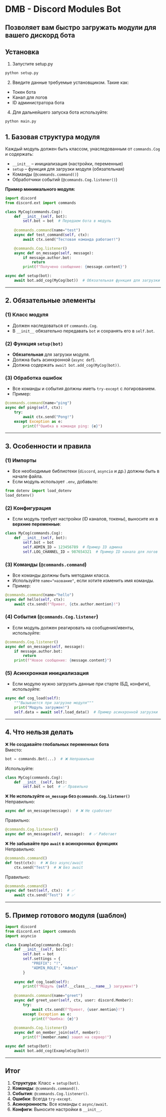# DMB - Discord Modules Bot
## Позволяет вам быстро загружать модули для вашего дискорд бота

## Установка
1. Запустите setup.py
```python
python setup.py
```
2. Введите данные требуемые установщиком. Такие как:
- Токен бота
- Канал для логов
- ID администратора бота
4. Для дальнейшего запуска бота используйте:
```python
python main.py
```

## **1. Базовая структура модуля**
Каждый модуль должен быть классом, унаследованным от `commands.Cog` и содержать:
- `__init__` – инициализация (настройки, переменные)
- `setup` – функция для загрузки модуля (обязательная)
- Команды (`@commands.command()`)
- Обработчики событий (`@commands.Cog.listener()`)

**Пример минимального модуля:**
```python
import discord
from discord.ext import commands

class MyCog(commands.Cog):
    def __init__(self, bot):
        self.bot = bot  # Передаем бота в модуль
    
    @commands.command(name="test")
    async def test_command(self, ctx):
        await ctx.send("Тестовая команда работает!")

    @commands.Cog.listener()
    async def on_message(self, message):
        if message.author.bot:
            return
        print(f"Получено сообщение: {message.content}")

async def setup(bot):
    await bot.add_cog(MyCog(bot))  # Обязательная функция для загрузки
```

---

## **2. Обязательные элементы**
### **(1) Класс модуля**
- Должен наследоваться от `commands.Cog`.
- В `__init__` обязательно передавать `bot` и сохранять его в `self.bot`.

### **(2) Функция `setup(bot)`**
- **Обязательная** для загрузки модуля.
- Должна быть асинхронной (`async def`).
- Должна содержать `await bot.add_cog(MyCog(bot))`.

### **(3) Обработка ошибок**
- Все команды и события должны иметь `try-except` с логированием.
- Пример:
```python
@commands.command(name="ping")
async def ping(self, ctx):
    try:
        await ctx.send("Pong!")
    except Exception as e:
        print(f"Ошибка в команде ping: {e}")
```

---

## **3. Особенности и правила**
### **(1) Импорты**
- Все необходимые библиотеки (`discord`, `asyncio` и др.) должны быть в начале файла.
- Если модуль использует `.env`, добавьте:
```python
from dotenv import load_dotenv
load_dotenv()
```

### **(2) Конфигурация**
- Если модуль требует настройки (ID каналов, токены), выносите их в **верхние переменные**:
```python
class MyCog(commands.Cog):
    def __init__(self, bot):
        self.bot = bot
        self.ADMIN_ID = 123456789  # Пример ID админа
        self.LOG_CHANNEL_ID = 987654321  # Пример ID канала для логов
```

### **(3) Команды (`@commands.command`)**
- Все команды должны быть методами класса.
- Используйте `name="название"`, если хотите изменить имя команды.
- Пример:
```python
@commands.command(name="hello")
async def hello(self, ctx):
    await ctx.send(f"Привет, {ctx.author.mention}!")
```

### **(4) События (`@commands.Cog.listener`)**
- Если модуль должен реагировать на сообщения/ивенты, используйте:
```python
@commands.Cog.listener()
async def on_message(self, message):
    if message.author.bot:
        return
    print(f"Новое сообщение: {message.content}")
```

### **(5) Асинхронная инициализация**
- Если модулю нужно загрузить данные при старте (БД, конфиги), используйте:
```python
async def cog_load(self):
    """Вызывается при загрузке модуля"""
    print("Модуль загружен!")
    self.data = await self.load_data()  # Пример асинхронной загрузки
```

---

## **4. Что нельзя делать**
❌ **Не создавайте глобальных переменных бота**  
Вместо:
```python
bot = commands.Bot(...)  # ❌ Неправильно
```
Используйте:
```python
class MyCog(commands.Cog):
    def __init__(self, bot):
        self.bot = bot  # ✅ Правильно
```

❌ **Не используйте `on_message` без `@commands.Cog.listener()`**  
Неправильно:
```python
async def on_message(message):  # ❌ Не сработает
```
Правильно:
```python
@commands.Cog.listener()
async def on_message(self, message):  # ✅ Работает
```

❌ **Не забывайте про `await` в асинхронных функциях**  
Неправильно:
```python
@commands.command()
def test(ctx):  # ❌ Без async/await
    ctx.send("Test")  # ❌ Без await
```
Правильно:
```python
@commands.command()
async def test(self, ctx):  # ✅
    await ctx.send("Test")  # ✅
```

---

## **5. Пример готового модуля (шаблон)**
```python
import discord
from discord.ext import commands
import asyncio

class ExampleCog(commands.Cog):
    def __init__(self, bot):
        self.bot = bot
        self.settings = {
            "PREFIX": "!",
            "ADMIN_ROLE": "Admin"
        }
    
    async def cog_load(self):
        print(f"Модуль {self.__class__.__name__} загружен!")
    
    @commands.command(name="greet")
    async def greet_user(self, ctx, user: discord.Member):
        try:
            await ctx.send(f"Привет, {user.mention}!")
        except Exception as e:
            print(f"Ошибка: {e}")
    
    @commands.Cog.listener()
    async def on_member_join(self, member):
        print(f"{member.name} зашел на сервер!")

async def setup(bot):
    await bot.add_cog(ExampleCog(bot))
```

---

## **Итог**
1. **Структура**: Класс + `setup(bot)`.
2. **Команды**: `@commands.command()`.
3. **События**: `@commands.Cog.listener()`.
4. **Ошибки**: Всегда `try-except`.
5. **Асинхронность**: Все команды с `async/await`.
6. **Конфиги**: Выносите настройки в `__init__`.
